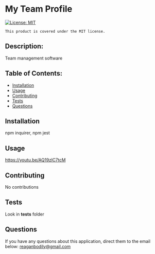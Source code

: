 # My Team Profile

  [![License: MIT](https://img.shields.io/badge/License-MIT-yellow.svg)](https://opensource.org/licenses/MIT)
      
    This product is covered under the MIT license.
    

  ## Description:
  
  Team management software

  ## Table of Contents:
  - [Installation](#installation)
  - [Usage](#usage)
  - [Contributing](#contributing)
  - [Tests](#tests)
  - [Questions](#questions)

  ## Installation

  npm inquirer, npm jest

  ## Usage

  https://youtu.be/AQ19zIC7tcM

  ## Contributing

  No contributions

  ## Tests

  Look in __tests__ folder

  ## Questions

  If you have any questions about this application, direct them to the email below:
  reaganbodily@gmail.com
